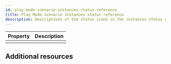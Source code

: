 ```yaml
---
id: play-mode-scenario-instances-status-reference
title: Play Mode scenario instances status reference
description: Descriptions of the status icons in the instances status dropdown.
---
```


|**Property**|**Description**|
|-|-|
|||

## Additional resources
